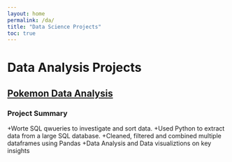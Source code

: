 ```yaml
---
layout: home
permalink: /da/
title: "Data Science Projects"
toc: true
---
```


# Data Analysis Projects 

## [Pokemon Data Analysis](https://nbviewer.jupyter.org/github/amarsahota/projects/blob/master/Python_notebooks/Pokemon_Project/Pokemon_Project_AmarSahota.ipynb) 


### Project Summary

+Worte SQL qwueries to investigate and sort data. 
+Used Python to extract data from a large SQL database.
+Cleaned, filtered and combined multiple dataframes using Pandas 
+Data Analysis and Data visualiztions on key insights 


